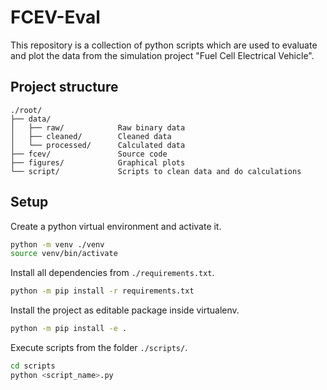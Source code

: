 # FCEV-Eval

This repository is a collection of python scripts which are used to evaluate 
and plot the data from the simulation project "Fuel Cell Electrical Vehicle".

## Project structure

```
./root/
├── data/
│   ├── raw/            Raw binary data
│   ├── cleaned/        Cleaned data
│   └── processed/      Calculated data
├── fcev/               Source code
├── figures/            Graphical plots
└── script/             Scripts to clean data and do calculations
```

## Setup

Create a python virtual environment and activate it.

```bash
python -m venv ./venv
source venv/bin/activate
```

Install all dependencies from `./requirements.txt`.

```bash
python -m pip install -r requirements.txt
```

Install the project as editable package inside virtualenv.

```bash
python -m pip install -e .
```

Execute scripts from the folder `./scripts/`.

```bash
cd scripts
python <script_name>.py
```
